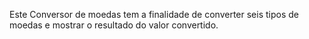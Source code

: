 Este Conversor de moedas tem a finalidade de converter seis tipos de moedas e mostrar o resultado do valor convertido.
